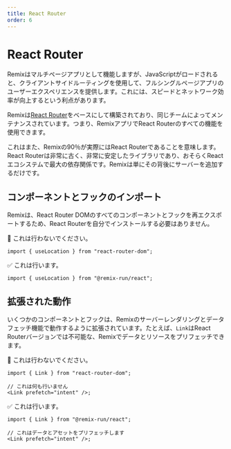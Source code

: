```yaml
---
title: React Router
order: 6
---
```


# React Router

Remixはマルチページアプリとして機能しますが、JavaScriptがロードされると、クライアントサイドルーティングを使用して、フルシングルページアプリのユーザーエクスペリエンスを提供します。これには、スピードとネットワーク効率が向上するという利点があります。

Remixは[React Router][react_router]をベースにして構築されており、同じチームによってメンテナンスされています。つまり、RemixアプリでReact Routerのすべての機能を使用できます。

これはまた、Remixの90％が実際にはReact Routerであることを意味します。React Routerは非常に古く、非常に安定したライブラリであり、おそらくReactエコシステムで最大の依存関係です。Remixは単にその背後にサーバーを追加するだけです。

## コンポーネントとフックのインポート

Remixは、React Router DOMのすべてのコンポーネントとフックを再エクスポートするため、React Routerを自分でインストールする必要はありません。

🚫 これは行わないでください。

```tsx bad
import { useLocation } from "react-router-dom";
```

✅ これは行います。

```tsx good
import { useLocation } from "@remix-run/react";
```

## 拡張された動作

いくつかのコンポーネントとフックは、Remixのサーバーレンダリングとデータフェッチ機能で動作するように拡張されています。たとえば、`Link`はReact Routerバージョンでは不可能な、Remixでデータとリソースをプリフェッチできます。

🚫 これは行わないでください。

```tsx bad
import { Link } from "react-router-dom";

// これは何も行いません
<Link prefetch="intent" />;
```

✅ これは行います。

```tsx good
import { Link } from "@remix-run/react";

// これはデータとアセットをプリフェッチします
<Link prefetch="intent" />;
```

[react_router]: https://reactrouter.com

